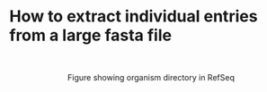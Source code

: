 # **How to extract individual entries from a large fasta file** <br />


<br />
<p align="center">
  <pdf 
    src="https://github.com/asadprodhan/Fasta-file-splitted-into-individual-entries/blob/main/Fasta%20file%20splitted%20into%20individual%20entries.pdf"
  >
</p>
<p align = "center">
Figure showing organism directory in RefSeq
</p>
